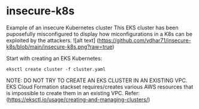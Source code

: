 # insecure-k8s
 Example of an insecure Kubernetes cluster
This EKS cluster has been puposefully misconfigured to display how miconfigurations in a K8s can be exploited by the attackers.
![alt text] (https://github.com/vdhar71/insecure-k8s/blob/main/insecure-k8s.png?raw=true)

Start with creating an EKS Kubernetes:
```
eksctl create cluster -f cluster.yaml
```
NOTE: DO NOT TRY TO CREATE AN EKS CLUSTER IN AN EXISTING VPC. EKS Cloud Formation stackset requires/creates various AWS resources that is impossible to create them in an existing VPC.  Refer: (https://eksctl.io/usage/creating-and-managing-clusters/)
